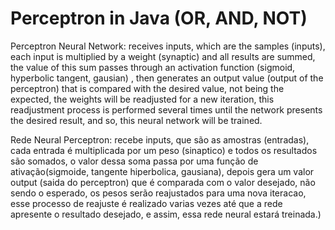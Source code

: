 # Perceptron in Java (OR, AND, NOT)
Perceptron Neural Network: receives inputs, which are the samples (inputs), each input is multiplied by a weight (synaptic) and all results are summed, the value of this sum passes through an activation function (sigmoid, hyperbolic tangent, gausian) , then generates an output value (output of the perceptron) that is compared with the desired value, not being the expected, the weights will be readjusted for a new iteration, this readjustment process is performed several times until the network presents the desired result, and so, this neural network will be trained.

Rede Neural Perceptron: recebe inputs, que são as amostras (entradas), cada entrada é multiplicada por um peso (sinaptico) e todos os resultados são somados, o valor dessa soma passa por uma função de ativação(sigmoide, tangente hiperbolica, gausiana), depois gera um valor output (saida do perceptron) que é comparada com o valor desejado, não sendo o esperado, os pesos serão reajustados para uma nova iteracao, esse processo de reajuste é realizado varias vezes até que a rede apresente o resultado desejado, e assim, essa rede neural estará treinada.)
